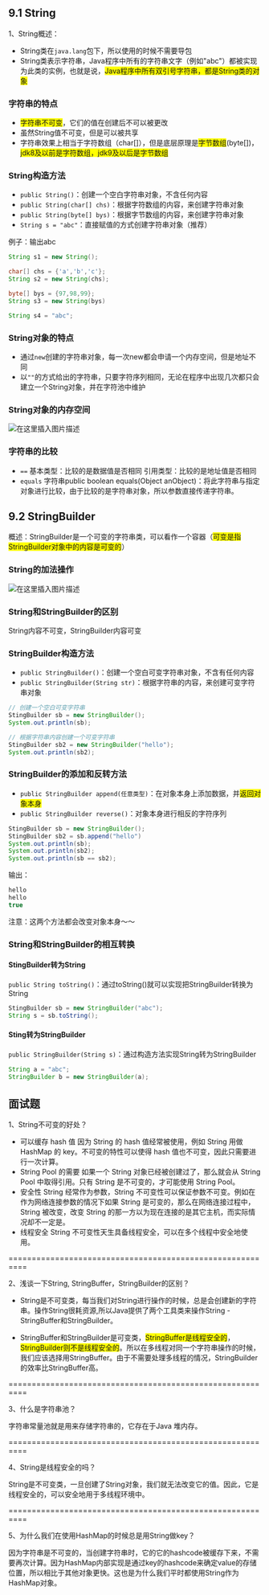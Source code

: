 ## 9.1 String
1、String概述：
- String类在`java.lang`包下，所以使用的时候不需要导包
- String类表示字符串，Java程序中所有的字符串文字（例如"abc"）都被实现为此类的实例，也就是说，<span style="background: yellow;">Java程序中所有双引号字符串，都是String类的对象</span>

### 字符串的特点
- <span style="background: yellow;">字符串不可变</span>，它们的值在创建后不可以被更改
- 虽然String值不可变，但是可以被共享
- 字符串效果上相当于字符数组（char[]），但是底层原理是<span style="background: yellow;">字节数组</span>(byte[])，<span style="background: yellow;">jdk8及以前是字符数组，jdk9及以后是字节数组</span>

### String构造方法
- `public String()`：创建一个空白字符串对象，不含任何内容
- `public String(char[] chs)`：根据字符数组的内容，来创建字符串对象
- `public String(byte[] bys)`：根据字节数组的内容，来创建字符串对象
- `String s = "abc"`：直接赋值的方式创建字符串对象（推荐）

例子：输出abc
```java
String s1 = new String();

char[] chs = {'a','b','c'};
String s2 = new String(chs);

byte[] bys = {97,98,99};
String s3 = new String(bys)

String s4 = "abc";
```

### String对象的特点
- 通过`new`创建的字符串对象，每一次new都会申请一个内存空间，但是地址不同
- 以`""`的方式给出的字符串，只要字符序列相同，无论在程序中出现几次都只会建立一个String对象，并在字符池中维护

### String对象的内存空间
![在这里插入图片描述](https://img-blog.csdnimg.cn/20210310220105206.png?x-oss-process=image/watermark,type_ZmFuZ3poZW5naGVpdGk,shadow_10,text_aHR0cHM6Ly9ibG9nLmNzZG4ubmV0L3FxXzQ1NjUwODk5,size_16,color_FFFFFF,t_70)

### 字符串的比较
- `==`
基本类型：比较的是数据值是否相同
引用类型：比较的是地址值是否相同
- `equals`
字符串public boolean equals(Object anObject)：将此字符串与指定对象进行比较，由于比较的是字符串对象，所以参数直接传递字符串。

## 9.2 StringBuilder
概述：StringBuilder是一个可变的字符串类，可以看作一个容器（<span style="background: yellow;">可变是指StringBuilder对象中的内容是可变的</span>）

### String的加法操作

![在这里插入图片描述](https://img-blog.csdnimg.cn/20210310223752477.png?x-oss-process=image/watermark,type_ZmFuZ3poZW5naGVpdGk,shadow_10,text_aHR0cHM6Ly9ibG9nLmNzZG4ubmV0L3FxXzQ1NjUwODk5,size_16,color_FFFFFF,t_70)

### String和StringBuilder的区别
String内容不可变，StringBuilder内容可变

### StringBuilder构造方法
- `public StringBuilder()`：创建一个空白可变字符串对象，不含有任何内容
- `public StringBuilder(String str)`：根据字符串的内容，来创建可变字符串对象

```java
// 创建一个空白可变字符串
StingBuilder sb = new StringBuilder();
System.out.println(sb);

// 根据字符串内容创建一个可变字符串
StingBuilder sb2 = new StringBuilder("hello");
System.out.println(sb2);
```
### StringBuilder的添加和反转方法
- `public StringBuilder append(任意类型)`：在对象本身上添加数据，并<span style="background: yellow;">返回对象本身</span>
- `public StringBuilder reverse()`：对象本身进行相反的字符序列

```java
StingBuilder sb = new StringBuilder();
StingBuilder sb2 = sb.append("hello")
System.out.println(sb);
System.out.println(sb2);
System.out.println(sb == sb2);
```
输出：

```java
hello
hello
true
```
注意：这两个方法都会改变对象本身～～

### String和StringBuilder的相互转换
#### StingBuilder转为String
`public String toString()`：通过toString()就可以实现把StringBuilder转换为String

```java
StingBuilder sb = new StringBuilder("abc");
String s = sb.toString();
```

#### Sting转为StringBuilder
`public StringBuilder(String s)`：通过构造方法实现String转为StringBuilder

```java
String a = "abc";
StringBuilder b = new StringBuilder(a);
```
## 面试题
1、String不可变的好处？
- 可以缓存 hash 值
因为 String 的 hash 值经常被使用，例如 String 用做 HashMap 的 key。不可变的特性可以使得 hash 值也不可变，因此只需要进行一次计算。
- String Pool 的需要
如果一个 String 对象已经被创建过了，那么就会从 String Pool 中取得引用。只有 String 是不可变的，才可能使用 String Pool。
- 安全性
String 经常作为参数，String 不可变性可以保证参数不可变。例如在作为网络连接参数的情况下如果 String 是可变的，那么在网络连接过程中，String 被改变，改变 String 的那一方以为现在连接的是其它主机，而实际情况却不一定是。
- 线程安全
String 不可变性天生具备线程安全，可以在多个线程中安全地使用。

==========================================================

2、浅谈一下String, StringBuffer，StringBuilder的区别？

- String是不可变类，每当我们对String进行操作的时候，总是会创建新的字符串。操作String很耗资源,所以Java提供了两个工具类来操作String - StringBuffer和StringBuilder。

- StringBuffer和StringBuilder是可变类，<span style="background: yellow;">StringBuffer是线程安全的</span>，<span style="background: yellow;">StringBuilder则不是线程安全的</span>。所以在多线程对同一个字符串操作的时候，我们应该选择用StringBuffer。由于不需要处理多线程的情况，StringBuilder的效率比StringBuffer高。

==========================================================

3、什么是字符串池？

字符串常量池就是用来存储字符串的，它存在于Java 堆内存。

==========================================================

4、String是线程安全的吗？

String是不可变类，一旦创建了String对象，我们就无法改变它的值。因此，它是线程安全的，可以安全地用于多线程环境中。

==========================================================

5、为什么我们在使用HashMap的时候总是用String做key？

因为字符串是不可变的，当创建字符串时，它的它的hashcode被缓存下来，不需要再次计算。因为HashMap内部实现是通过key的hashcode来确定value的存储位置，所以相比于其他对象更快。这也是为什么我们平时都使用String作为HashMap对象。